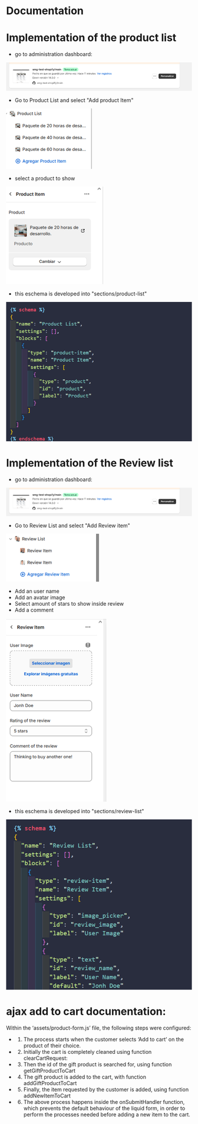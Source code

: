 # Documentation

# Implementation of the product list

- go to administration dashboard:

![alt text](image.png)

- Go to Product List and select "Add product Item"

![alt text](image-1.png)

- select a product to show

![alt text](image-2.png)

- this eschema is developed into "sections/product-list"

![alt text](image-3.png)

# Implementation of the Review list

- go to administration dashboard:

![alt text](image.png)

- Go to Review List and select "Add Review item"

![alt text](image-4.png)

- Add an user name
- Add an avatar image
- Select amount of stars to show inside review
- Add a comment

![alt text](image-5.png)

- this eschema is developed into "sections/review-list"

![alt text](image-6.png)

# ajax add to cart documentation:

Within the ‘assets/product-form.js’ file, the following steps were configured:

- 1. The process starts when the customer selects ‘Add to cart’ on the product of their choice.
- 2. Initially the cart is completely cleaned using function clearCartRequest:
- 3. Then the id of the gift product is searched for, using function getGiftProductToCart
- 4. The gift product is added to the cart, with function addGiftProductToCart
- 5. Finally, the item requested by the customer is added, using function addNewItemToCart
- 6. The above process happens inside the onSubmitHandler function, which prevents the default behaviour of the liquid form, in order to perform the processes needed before adding a new item to the cart.
